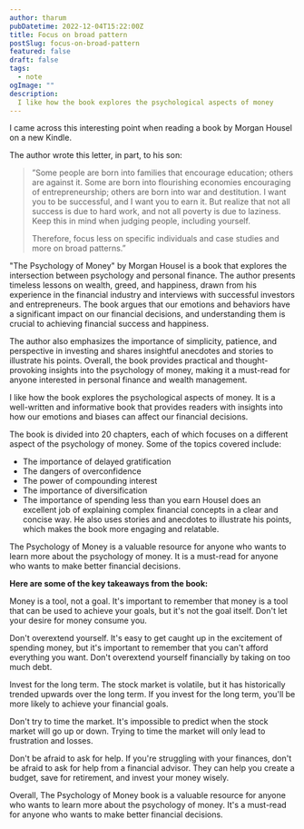 ```yaml
---
author: tharum
pubDatetime: 2022-12-04T15:22:00Z
title: Focus on broad pattern
postSlug: focus-on-broad-pattern
featured: false
draft: false
tags:
  - note
ogImage: ""
description:
  I like how the book explores the psychological aspects of money
---
```


I came across this interesting point when reading a book by Morgan Housel on a new Kindle.

The author wrote this letter, in part, to his son:

> ”Some people are born into families that encourage education; others are against it. Some are born into flourishing economies encouraging of entrepreneurship; others are born into war and destitution. I want you to be successful, and I want you to earn it. But realize that not all success is due to hard work, and not all poverty is due to laziness. Keep this in mind when judging people, including yourself.
> 
> Therefore, focus less on specific individuals and case studies and more on broad patterns.”

"The Psychology of Money" by Morgan Housel is a book that explores the intersection between psychology and personal finance. The author presents timeless lessons on wealth, greed, and happiness, drawn from his experience in the financial industry and interviews with successful investors and entrepreneurs. The book argues that our emotions and behaviors have a significant impact on our financial decisions, and understanding them is crucial to achieving financial success and happiness.

The author also emphasizes the importance of simplicity, patience, and perspective in investing and shares insightful anecdotes and stories to illustrate his points. Overall, the book provides practical and thought-provoking insights into the psychology of money, making it a must-read for anyone interested in personal finance and wealth management.

I like how the book explores the psychological aspects of money. It is a well-written and informative book that provides readers with insights into how our emotions and biases can affect our financial decisions.

The book is divided into 20 chapters, each of which focuses on a different aspect of the psychology of money. Some of the topics covered include:

- The importance of delayed gratification
- The dangers of overconfidence
- The power of compounding interest
- The importance of diversification
- The importance of spending less than you earn Housel does an excellent job of explaining complex financial concepts in a clear and concise way. He also uses stories and anecdotes to illustrate his points, which makes the book more engaging and relatable.

The Psychology of Money is a valuable resource for anyone who wants to learn more about the psychology of money. It is a must-read for anyone who wants to make better financial decisions.

**Here are some of the key takeaways from the book:**

Money is a tool, not a goal. It's important to remember that money is a tool that can be used to achieve your goals, but it's not the goal itself. Don't let your desire for money consume you.

Don't overextend yourself. It's easy to get caught up in the excitement of spending money, but it's important to remember that you can't afford everything you want. Don't overextend yourself financially by taking on too much debt.

Invest for the long term. The stock market is volatile, but it has historically trended upwards over the long term. If you invest for the long term, you'll be more likely to achieve your financial goals.

Don't try to time the market. It's impossible to predict when the stock market will go up or down. Trying to time the market will only lead to frustration and losses.

Don't be afraid to ask for help. If you're struggling with your finances, don't be afraid to ask for help from a financial advisor. They can help you create a budget, save for retirement, and invest your money wisely.

Overall, The Psychology of Money book is a valuable resource for anyone who wants to learn more about the psychology of money. It's a must-read for anyone who wants to make better financial decisions.
